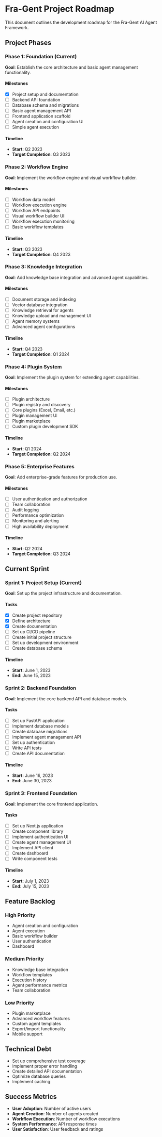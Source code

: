 # Fra-Gent Project Roadmap

This document outlines the development roadmap for the Fra-Gent AI Agent Framework.

## Project Phases

### Phase 1: Foundation (Current)

**Goal**: Establish the core architecture and basic agent management functionality.

#### Milestones

- [x] Project setup and documentation
- [ ] Backend API foundation
- [ ] Database schema and migrations
- [ ] Basic agent management API
- [ ] Frontend application scaffold
- [ ] Agent creation and configuration UI
- [ ] Simple agent execution

#### Timeline

- **Start**: Q2 2023
- **Target Completion**: Q3 2023

### Phase 2: Workflow Engine

**Goal**: Implement the workflow engine and visual workflow builder.

#### Milestones

- [ ] Workflow data model
- [ ] Workflow execution engine
- [ ] Workflow API endpoints
- [ ] Visual workflow builder UI
- [ ] Workflow execution monitoring
- [ ] Basic workflow templates

#### Timeline

- **Start**: Q3 2023
- **Target Completion**: Q4 2023

### Phase 3: Knowledge Integration

**Goal**: Add knowledge base integration and advanced agent capabilities.

#### Milestones

- [ ] Document storage and indexing
- [ ] Vector database integration
- [ ] Knowledge retrieval for agents
- [ ] Knowledge upload and management UI
- [ ] Agent memory systems
- [ ] Advanced agent configurations

#### Timeline

- **Start**: Q4 2023
- **Target Completion**: Q1 2024

### Phase 4: Plugin System

**Goal**: Implement the plugin system for extending agent capabilities.

#### Milestones

- [ ] Plugin architecture
- [ ] Plugin registry and discovery
- [ ] Core plugins (Excel, Email, etc.)
- [ ] Plugin management UI
- [ ] Plugin marketplace
- [ ] Custom plugin development SDK

#### Timeline

- **Start**: Q1 2024
- **Target Completion**: Q2 2024

### Phase 5: Enterprise Features

**Goal**: Add enterprise-grade features for production use.

#### Milestones

- [ ] User authentication and authorization
- [ ] Team collaboration
- [ ] Audit logging
- [ ] Performance optimization
- [ ] Monitoring and alerting
- [ ] High availability deployment

#### Timeline

- **Start**: Q2 2024
- **Target Completion**: Q3 2024

## Current Sprint

### Sprint 1: Project Setup (Current)

**Goal**: Set up the project infrastructure and documentation.

#### Tasks

- [x] Create project repository
- [x] Define architecture
- [x] Create documentation
- [ ] Set up CI/CD pipeline
- [ ] Create initial project structure
- [ ] Set up development environment
- [ ] Create database schema

#### Timeline

- **Start**: June 1, 2023
- **End**: June 15, 2023

### Sprint 2: Backend Foundation

**Goal**: Implement the core backend API and database models.

#### Tasks

- [ ] Set up FastAPI application
- [ ] Implement database models
- [ ] Create database migrations
- [ ] Implement agent management API
- [ ] Set up authentication
- [ ] Write API tests
- [ ] Create API documentation

#### Timeline

- **Start**: June 16, 2023
- **End**: June 30, 2023

### Sprint 3: Frontend Foundation

**Goal**: Implement the core frontend application.

#### Tasks

- [ ] Set up Next.js application
- [ ] Create component library
- [ ] Implement authentication UI
- [ ] Create agent management UI
- [ ] Implement API client
- [ ] Create dashboard
- [ ] Write component tests

#### Timeline

- **Start**: July 1, 2023
- **End**: July 15, 2023

## Feature Backlog

### High Priority

- Agent creation and configuration
- Agent execution
- Basic workflow builder
- User authentication
- Dashboard

### Medium Priority

- Knowledge base integration
- Workflow templates
- Execution history
- Agent performance metrics
- Team collaboration

### Low Priority

- Plugin marketplace
- Advanced workflow features
- Custom agent templates
- Export/import functionality
- Mobile support

## Technical Debt

- Set up comprehensive test coverage
- Implement proper error handling
- Create detailed API documentation
- Optimize database queries
- Implement caching

## Success Metrics

- **User Adoption**: Number of active users
- **Agent Creation**: Number of agents created
- **Workflow Execution**: Number of workflow executions
- **System Performance**: API response times
- **User Satisfaction**: User feedback and ratings
